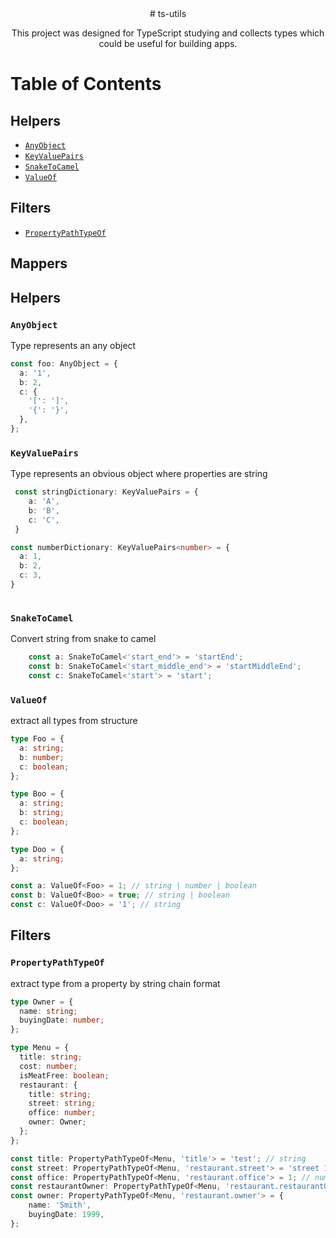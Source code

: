 <div align="center">
# ts-utils

This project was designed for TypeScript studying and collects types which could be useful for building apps.
</div>

# Table of Contents

## Helpers

* [`AnyObject`](#anyobject)
* [`KeyValuePairs`](#keyvaluespairs)
* [`SnakeToCamel`](#snaketocamel)
* [`ValueOf`](#valueof)

## Filters

* [`PropertyPathTypeOf`](#propertypathtypeof)

## Mappers

## Helpers

### `AnyObject`
Type represents an any object

```ts
const foo: AnyObject = {
  a: '1',
  b: 2,
  c: {
    '[': ']',
    '{': '}',
  },
};
```

### `KeyValuePairs`
Type represents an obvious object where properties are string

```ts
 const stringDictionary: KeyValuePairs = {
    a: 'A',
    b: 'B',
    c: 'C',
 }

const numberDictionary: KeyValuePairs<number> = {
  a: 1,
  b: 2,
  c: 3,
}
 
```

### `SnakeToCamel`
Convert string from snake to camel

```ts
    const a: SnakeToCamel<'start_end'> = 'startEnd';
    const b: SnakeToCamel<'start_middle_end'> = 'startMiddleEnd';
    const c: SnakeToCamel<'start'> = 'start';
```

### `ValueOf`
extract all types from structure

```ts
type Foo = {
  a: string;
  b: number;
  c: boolean;
};

type Boo = {
  a: string;
  b: string;
  c: boolean;
};

type Doo = {
  a: string;
};

const a: ValueOf<Foo> = 1; // string | number | boolean
const b: ValueOf<Boo> = true; // string | boolean
const c: ValueOf<Doo> = '1'; // string

```

## Filters

### `PropertyPathTypeOf`
extract type from a property by string chain format

```ts
type Owner = {
  name: string;
  buyingDate: number;
};

type Menu = {
  title: string;
  cost: number;
  isMeatFree: boolean;
  restaurant: {
    title: string;
    street: string;
    office: number;
    owner: Owner;
  };
};

const title: PropertyPathTypeOf<Menu, 'title'> = 'test'; // string
const street: PropertyPathTypeOf<Menu, 'restaurant.street'> = 'street 178'; // string
const office: PropertyPathTypeOf<Menu, 'restaurant.office'> = 1; // number
const restaurantOwner: PropertyPathTypeOf<Menu, 'restaurant.restaurantOwner'> = 'Smith'; // error, never type
const owner: PropertyPathTypeOf<Menu, 'restaurant.owner'> = {
    name: 'Smith',
    buyingDate: 1999,
};

```
